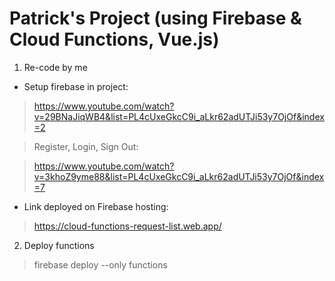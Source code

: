 # Patrick's Project (using Firebase & Cloud Functions, Vue.js)

1. Re-code by me

- Setup firebase in project:

> https://www.youtube.com/watch?v=29BNaJiqWB4&list=PL4cUxeGkcC9i_aLkr62adUTJi53y7OjOf&index=2

> Register, Login, Sign Out:

> https://www.youtube.com/watch?v=3khoZ9yme88&list=PL4cUxeGkcC9i_aLkr62adUTJi53y7OjOf&index=7

- Link deployed on Firebase hosting:

> https://cloud-functions-request-list.web.app/

2. Deploy functions

> firebase deploy --only functions

